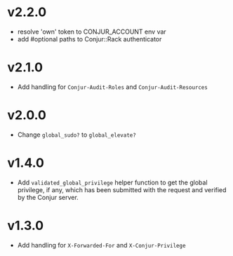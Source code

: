 # v2.2.0

* resolve 'own' token to CONJUR_ACCOUNT env var
* add #optional paths to Conjur::Rack authenticator
	
# v2.1.0

* Add handling for `Conjur-Audit-Roles` and `Conjur-Audit-Resources`

# v2.0.0

* Change `global_sudo?` to `global_elevate?`

# v1.4.0

* Add `validated_global_privilege` helper function to get the global privilege, if any, which has been submitted with the request and verified by the Conjur server.

# v1.3.0

* Add handling for `X-Forwarded-For` and `X-Conjur-Privilege`
